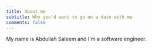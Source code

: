 ```yaml
---
title: About me
subtitle: Why you'd want to go on a date with me
comments: false
---
```


My name is Abdullah Saleem and I'm a software engineer.